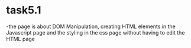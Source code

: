 ﻿# task5.1

-the page is about DOM Manipulation, creating HTML elements in the Javascript page and the styling in the css page without having to edit the HTML page

